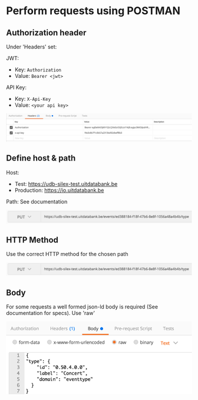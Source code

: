 ---
---
# Perform requests using POSTMAN

## Authorization header

Under 'Headers' set:

JWT:
- Key: `Authorization`
- Value: `Bearer <jwt>`

API Key:
- Key: `X-Api-Key`
- Value: `<your api key>`

![Postman authorization](/img/postman-authorization.png "Postman authorization")

## Define host & path

Host:
- Test: https://udb-silex-test.uitdatabank.be
- Production: https://io.uitdatabank.be

Path:
See documentation

![Postman url](/img/postman-method-url.png "Postman url")

## HTTP Method
Use the correct HTTP method for the chosen path

![Postman method](/img/postman-method-url.png "Postman method")

## Body
For some requests a well formed json-ld body is required (See documentation for specs).
Use 'raw'

![Postman body](/img/postman-body.png "Postman body")

